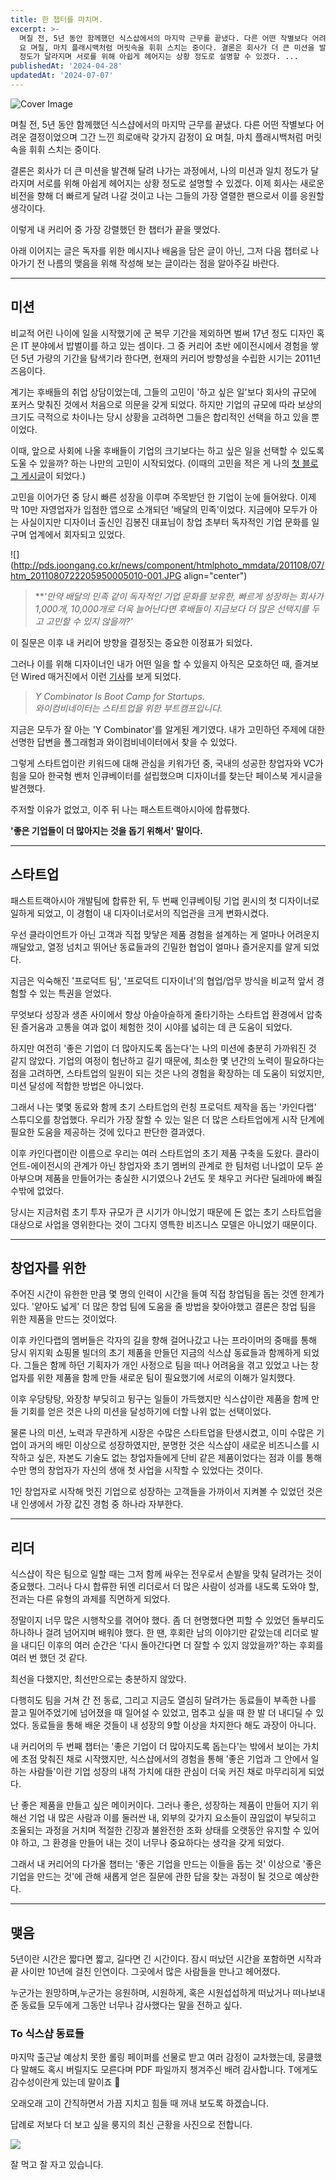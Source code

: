```yaml
---
title: 한 챕터를 마치며.
excerpt: >-
  며칠 전, 5년 동안 함께했던 식스샵에서의 마지막 근무를 끝냈다. 다른 어떤 작별보다 어려운 결정이었으며 그간 느낀 희로애락 갖가지 감정이
  요 며칠, 마치 플래시백처럼 머릿속을 휘휘 스치는 중이다. 결론은 회사가 더 큰 미션을 발견해 달려 나가는 과정에서, 나의 미션과 일치
  정도가 달라지며 서로를 위해 아쉽게 헤어지는 상황 정도로 설명할 수 있겠다. ...
publishedAt: '2024-04-28'
updatedAt: '2024-07-07'
---
```

![Cover Image](images/066f979a-f5d6-4c29-9a5b-414473bd2e95.png)

며칠 전, 5년 동안 함께했던 식스샵에서의 마지막 근무를 끝냈다. 다른 어떤 작별보다 어려운 결정이었으며 그간 느낀 희로애락 갖가지 감정이 요 며칠, 마치 플래시백처럼 머릿속을 휘휘 스치는 중이다.

결론은 회사가 더 큰 미션을 발견해 달려 나가는 과정에서, 나의 미션과 일치 정도가 달라지며 서로를 위해 아쉽게 헤어지는 상황 정도로 설명할 수 있겠다. 이제 회사는 새로운 비전을 향해 더 빠르게 달려 나갈 것이고 나는 그들의 가장 열렬한 팬으로서 이를 응원할 생각이다.

이렇게 내 커리어 중 가장 강렬했던 한 챕터가 끝을 맺었다.

아래 이어지는 글은 독자를 위한 메시지나 배움을 담은 글이 아닌, 그저 다음 챕터로 나아가기 전 나름의 맺음을 위해 작성해 보는 글이라는 점을 알아주길 바란다.

---

## 미션

비교적 어린 나이에 일을 시작했기에 군 복무 기간을 제외하면 벌써 17년 정도 디자인 혹은 IT 분야에서 밥벌이를 하고 있는 셈이다. 그 중 커리어 초반 에이전시에서 경험을 쌓던 5년 가량의 기간을 탐색기라 한다면, 현재의 커리어 방향성을 수립한 시기는 2011년 즈음이다.

계기는 후배들의 취업 상담이었는데, 그들의 고민이 '하고 싶은 일'보다 회사의 규모에 포커스 맞춰진 것에서 처음으로 의문을 갖게 되었다. 하지만 기업의 규모에 따라 보상의 크기도 극적으로 차이나는 당시 상황을 고려하면 그들은 합리적인 선택을 하고 있을 뿐이었다.

이때, 앞으로 사회에 나올 후배들이 기업의 크기보다는 하고 싶은 일을 선택할 수 있도록 도울 수 있을까? 하는 나만의 고민이 시작되었다. (이때의 고민을 적은 게 나의 [첫 블로그 게시글](https://sonu.hashnode.dev/thoughts-about-design-agency)이 되었다.)

고민을 이어가던 중 당시 빠른 성장을 이루며 주목받던 한 기업이 눈에 들어왔다. 이제 막 10만 자영업자가 입점한 앱으로 소개되던 '배달의 민족'이었다. 지금에야 모두가 아는 사실이지만 디자이너 출신인 김봉진 대표님이 창업 초부터 독자적인 기업 문화를 일구며 업계에서 회자되고 있었다.

![](http://pds.joongang.co.kr/news/component/htmlphoto_mmdata/201108/07/htm_2011080722205950005010-001.JPG align="center")

> \*\**'만약 배달의 민족 같이 독자적인 기업 문화를 보유한, 빠르게 성장하는 회사가 1,000개, 10,000개로 더욱 늘어난다면 후배들이 지금보다 더 많은 선택지를 두고 고민할 수 있지 않을까?'*

이 질문은 이후 내 커리어 방향을 결정짓는 중요한 이정표가 되었다.

그러나 이를 위해 디자이너인 내가 어떤 일을 할 수 있을지 아직은 모호하던 때, 즐겨보던 Wired 매거진에서 이런 [기사](https://www.wired.com/2011/05/ff-ycombinator/)를 보게 되었다.

> *Y Combinator Is Boot Camp for Startups.*  
> *와이컴비네이터는 스타트업을 위한 부트캠프입니다.*

지금은 모두가 잘 아는 'Y Combinator'를 알게된 계기였다. 내가 고민하던 주제에 대한 선명한 답변을 폴그래험과 와이컴비네이터에서 찾을 수 있었다.

그렇게 스타트업이란 키워드에 대해 관심을 키워가던 중, 국내의 성공한 창업자와 VC가 힘을 모아 한국형 벤처 인큐베이터를 설립했으며 디자이너를 찾는단 페이스북 게시글을 발견했다.

주저할 이유가 없었고, 이주 뒤 나는 패스트트랙아시아에 합류했다.

**'좋은 기업들이 더 많아지는 것을 돕기 위해서' 말이다.**

---

## 스타트업

패스트트랙아시아 개발팀에 합류한 뒤, 두 번째 인큐베이팅 기업 퀸시의 첫 디자이너로 일하게 되었고, 이 경험이 내 디자이너로서의 직업관을 크게 변화시켰다.

우선 클라이언트가 아닌 고객과 직접 맞닿은 제품 경험을 설계하는 게 얼마나 어려운지 깨달았고, 열정 넘치고 뛰어난 동료들과의 긴밀한 협업이 얼마나 즐거운지를 알게 되었다.

지금은 익숙해진 '프로덕트 팀', '프로덕트 디자이너'의 협업/업무 방식을 비교적 앞서 경험할 수 있는 특권을 얻었다.

무엇보다 성장과 생존 사이에서 항상 아슬아슬하게 줄타기하는 스타트업 환경에서 압축된 즐거움과 고통을 여과 없이 체험한 것이 시야를 넓히는 데 큰 도움이 되었다.

하지만 여전히 '좋은 기업이 더 많아지도록 돕는다'는 나의 미션에 충분히 가까워진 것 같지 않았다. 기업의 여정이 험난하고 길기 때문에, 최소한 몇 년간의 노력이 필요하다는 점을 고려하면, 스타트업의 일원이 되는 것은 나의 경험을 확장하는 데 도움이 되었지만, 미션 달성에 적합한 방법은 아니었다.

그래서 나는 몇몇 동료와 함께 초기 스타트업의 런칭 프로덕트 제작을 돕는 '카인다랩' 스튜디오를 창업했다. 우리가 가장 잘할 수 있는 일은 더 많은 스타트업에게 시작 단계에 필요한 도움을 제공하는 것에 있다고 판단한 결과였다.

이후 카인다랩이란 이름으로 우리는 여러 스타트업의 초기 제품 구축을 도왔다. 클라이언트-에이전시의 관계가 아닌 창업자와 초기 멤버의 관계로 한 팀처럼 너나없이 모두 쏟아부으며 제품을 만들어가는 충실한 시기였으나 2년도 못 채우고 커다란 딜레마에 빠질 수밖에 없었다.

당시는 지금처럼 초기 투자 규모가 큰 시기가 아니었기 때문에 돈 없는 초기 스타트업을 대상으로 사업을 영위한다는 것이 그다지 영특한 비즈니스 모델은 아니었기 때문이다.

---

## 창업자를 위한

주어진 시간이 유한한 만큼 몇 명의 인력이 시간을 들여 직접 창업팀을 돕는 것엔 한계가 있다. '얕아도 넓게' 더 많은 창업 팀에 도움을 줄 방법을 찾아야했고 결론은 창업 팀을 위한 제품을 만드는 것이었다.

이후 카인다랩의 멤버들은 각자의 길을 향해 걸어나갔고 나는 프라이머의 중매를 통해 당시 위지윅 쇼핑몰 빌더의 초기 제품을 만들던 지금의 식스샵 동료들과 함께하게 되었다. 그들은 함께 하던 기획자가 개인 사정으로 팀을 떠나 어려움을 겪고 있었고 나는 창업자를 위한 제품을 함께 만들 새로운 팀이 필요했기에 서로의 이해가 일치했다.

이후 우당탕탕, 와장창 부딪히고 뒹구는 일들이 가득했지만 식스샵이란 제품을 함께 만들 기회를 얻은 것은 나의 미션을 달성하기에 더할 나위 없는 선택이었다.

물론 나의 미션, 노력과 무관하게 시장은 수많은 스타트업을 탄생시켰고, 이미 수많은 기업이 과거의 배민 이상으로 성장하였지만, 분명한 것은 식스샵이 새로운 비즈니스를 시작하고 싶은, 자본도 기술도 없는 창업자들에게 단비 같은 제품이었다는 점과 이를 통해 수만 명의 창업자가 자신의 생애 첫 사업을 시작할 수 있었다는 것이다.

1인 창업자로 시작해 멋진 기업으로 성장하는 고객들을 가까이서 지켜볼 수 있었던 것은 내 인생에서 가장 값진 경험 중 하나라 자부한다.

---

## 리더

식스샵이 작은 팀으로 일할 때는 그저 함께 싸우는 전우로서 손발을 맞춰 달려가는 것이 중요했다. 그러나 다시 합류한 뒤엔 리더로서 더 많은 사람이 성과를 내도록 도와야 할, 전과는 다른 유형의 과제를 직면하게 되었다.

정말이지 너무 많은 시행착오를 겪어야 했다. 좀 더 현명했다면 피할 수 있었던 돌부리도 하나하나 걸려 넘어지며 배워야 했다. 한 땐, 후회란 남의 이야기만 같았는데 리더로 발을 내디딘 이후의 여러 순간은 '다시 돌아간다면 더 잘할 수 있지 않았을까?'하는 후회를 여러 번 했던 것 같다.

최선을 다했지만, 최선만으로는 충분하지 않았다.

다행히도 팀을 거쳐 간 전 동료, 그리고 지금도 열심히 달려가는 동료들이 부족한 나를 끌고 밀어주었기에 넘어졌을 때 일어설 수 있었고, 멈추고 싶을 때 한 발 더 내디딜 수 있었다. 동료들을 통해 배운 것들이 내 성장의 9할 이상을 차지한다 해도 과장이 아니다.

내 커리어의 두 번째 챕터는 '좋은 기업이 더 많아지도록 돕는다'는 밖에서 보이는 가치에 초점 맞춰진 채로 시작했지만, 식스샵에서의 경험을 통해 '좋은 기업과 그 안에서 일하는 사람들'이란 기업 성장의 내적 가치에 대한 관심이 더욱 커진 채로 마무리히게 되었다.

난 좋은 제품을 만들고 싶은 메이커이다. 그러나 좋은, 성장하는 제품이 만들어 지기 위해선 기업 내 많은 사람과 이를 둘러싼 내, 외부의 갖가지 요소들이 끊임없이 부딪히고 조율되는 과정을 거치며 적절한 긴장과 불완전한 조화 상태를 오랫동안 유지할 수 있어야 하고, 그 환경을 만들어 내는 것이 너무나 중요하다는 생각을 갖게 되었다.

그래서 내 커리어의 다가올 챕터는 '좋은 기업을 만드는 이들을 돕는 것' 이상으로 '좋은 기업을 만드는 것'에 관해 새롭게 얻은 질문에 관한 답을 찾는 과정이 될 것으로 예상한다.

---

## 맺음

5년이란 시간은 짧다면 짧고, 길다면 긴 시간이다. 잠시 떠났던 시간을 포함하면 시작과 끝 사이만 10년에 걸친 인연이다. 그곳에서 많은 사람들을 만나고 헤어졌다.

누군가는 원망하며,누군가는 응원하며, 시원하게, 혹은 시원섭섭하게 떠났거나 떠나보내 준 동료들 모두에게 그동안 너무나 감사했다는 말을 전하고 싶다.

### To 식스샵 동료들

마지막 출근날 예상치 못한 롤링 페이퍼를 선물로 받고 여러 감정이 교차했는데, 뭉클했다 말해도 혹시 버릴지도 모른다며 PDF 파일까지 챙겨주신 배려 감사합니다. T에게도 감수성이란게 있는데 말이죠 🥲

오래오래 고이 간직하면서 가끔 지치고 힘들 때 꺼내 보도록 하겠습니다.

답례로 저보다 더 보고 싶을 룽지의 최신 근황을 사진으로 전합니다.

![](images/6a86ccf2-8fae-4131-ab7d-9f3923f10d5a.jpeg)

잘 먹고 잘 자고 있습니다.
